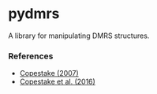 # pydmrs

A library for manipulating DMRS structures.

### References

- [Copestake (2007)](http://www.aclweb.org/anthology/E/E09/E09-1001.pdf)
- [Copestake et al. (2016)](http://www.lrec-conf.org/proceedings/lrec2016/pdf/634_Paper.pdf)